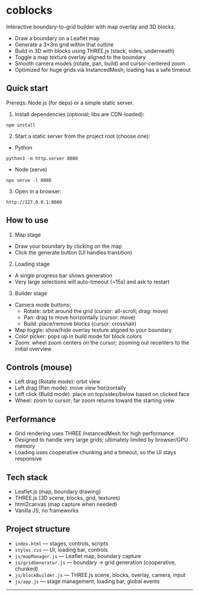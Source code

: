 coblocks
========

Interactive boundary-to-grid builder with map overlay and 3D blocks.

- Draw a boundary on a Leaflet map
- Generate a 3×3m grid within that outline
- Build in 3D with blocks using THREE.js (stack, sides, underneath)
- Toggle a map texture overlay aligned to the boundary
- Smooth camera modes (rotate, pan, build) and cursor-centered zoom
- Optimized for huge grids via InstancedMesh; loading has a safe timeout

Quick start
----------

Prereqs: Node.js (for deps) or a simple static server.

1) Install dependencies (optional; libs are CDN-loaded):

```
npm install
```

2) Start a static server from the project root (choose one):

- Python
```
python3 -m http.server 8080
```
- Node (serve)
```
npx serve -l 8080
```

3) Open in a browser:
```
http://127.0.0.1:8080
```

How to use
----------

1) Map stage
- Draw your boundary by clicking on the map
- Click the generate button (UI handles transition)

2) Loading stage
- A single progress bar shows generation
- Very large selections will auto-timeout (~15s) and ask to restart

3) Builder stage
- Camera mode buttons:
  - Rotate: orbit around the grid (cursor: all-scroll; drag: move)
  - Pan: drag to move horizontally (cursor: move)
  - Build: place/remove blocks (cursor: crosshair)
- Map toggle: show/hide overlay texture aligned to your boundary
- Color picker: pops up in build mode for block colors
- Zoom: wheel zoom centers on the cursor; zooming out recenters to the initial overview

Controls (mouse)
----------------
- Left drag (Rotate mode): orbit view
- Left drag (Pan mode): move view horizontally
- Left click (Build mode): place on top/sides/below based on clicked face
- Wheel: zoom to cursor; far zoom returns toward the starting view

Performance
-----------
- Grid rendering uses THREE.InstancedMesh for high performance
- Designed to handle very large grids; ultimately limited by browser/GPU memory
- Loading uses cooperative chunking and a timeout, so the UI stays responsive

Tech stack
----------
- Leaflet.js (map, boundary drawing)
- THREE.js (3D scene, blocks, grid, textures)
- html2canvas (map capture when needed)
- Vanilla JS, no frameworks

Project structure
-----------------
- `index.html` — stages, controls, scripts
- `styles.css` — UI, loading bar, controls
- `js/mapManager.js` — Leaflet map, boundary capture
- `js/gridGenerator.js` — boundary → grid generation (cooperative, chunked)
- `js/blockBuilder.js` — THREE.js scene, blocks, overlay, camera, input
- `js/app.js` — stage management, loading bar, global events
-------
